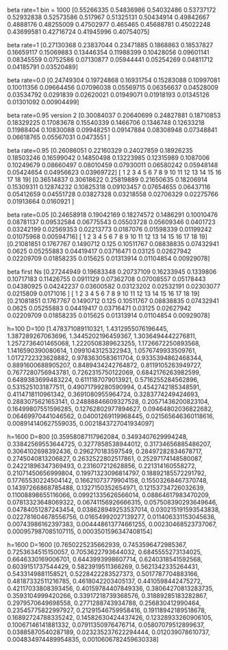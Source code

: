 beta rate=1 bin = 1000
[0.55266335 0.54836986 0.54032486 0.53737172 0.52932838 0.52573586
 0.517967   0.51325131 0.50434914 0.49842667 0.4888176  0.48255009
 0.47502977 0.465465   0.45688781 0.45022248 0.43699581 0.42716724
 0.41945996 0.40754075]

beta rate=1
[0.27130368 0.23837044 0.23471885 0.1868863  0.18537827 0.16659117
 0.15069883 0.13446354 0.11988399 0.10428056 0.09601141 0.08345559
 0.0752586  0.07130877 0.05944441 0.05254269 0.04811712 0.04185791
 0.03520489]

beta rate=0.0
[0.24749304 0.19724868 0.16931754 0.15283088 0.10997081 0.10011356
 0.09664456 0.07096038 0.05569715 0.06356637 0.04528009 0.03534792
 0.0291839  0.02620021 0.01949071 0.01918193 0.01345126 0.01301092
 0.00904499]

beta rate=0.95 version 2
[0.30084037 0.20640699 0.24827881 0.18710853 0.18329225 0.17083678
 0.15540339 0.1466706  0.1346748  0.12633218 0.11988404 0.10830088
 0.09948251 0.09147884 0.08308948 0.07348841 0.06618765 0.05567031
 0.0473551 ]

beta rate=0.95
[0.26086051 0.22160329 0.24027859 0.18926235 0.18503246 0.16599042
 0.14850498 0.13223985 0.12315989 0.1087006  0.10249679 0.08660497
 0.08010459 0.07930011 0.06580242 0.05948148 0.05424654 0.04956623
 0.03969722]
[ 1  2  3  4  5  6  7  8  9 10 11 12 13 14 15 16 17 18 19]
[0.36514837 0.30618622 0.25819889 0.21650635 0.18206914 0.15309311
 0.12874232 0.10825318 0.09103457 0.07654655 0.06437116 0.05412659
 0.04551728 0.03827328 0.03218558 0.02706329 0.02275766 0.01913664
 0.0160921 ]


beta rate=0.05
[0.24658918 0.19042169 0.18274572 0.1486291  0.10010476 0.08781137
 0.09532584 0.06775543 0.05503728 0.05609346 0.0401723  0.03242199
 0.02569353 0.02213773 0.0187076  0.01598339 0.01199242 0.01075968
 0.00594716]
[ 1  2  3  4  5  6  7  8  9 10 11 12 13 14 15 16 17 18 19]
[0.21081851 0.1767767  0.1490712  0.125      0.10511767 0.08838835
 0.07432941 0.0625     0.05255883 0.04419417 0.03716471 0.03125
 0.02627942 0.02209709 0.01858235 0.015625   0.01313914 0.01104854
 0.00929078]

beta first Ns
[0.27244949 0.19683348 0.20737109 0.16233945 0.1339806  0.10717183
 0.11426755 0.0911129  0.07362708 0.07008557 0.05178443 0.04380925
 0.04242237 0.03600582 0.03123202 0.02532191 0.02303077 0.0215809
 0.0171016 ]
[ 1  2  3  4  5  6  7  8  9 10 11 12 13 14 15 16 17 18 19]
[0.21081851 0.1767767  0.1490712  0.125      0.10511767 0.08838835
 0.07432941 0.0625     0.05255883 0.04419417 0.03716471 0.03125
 0.02627942 0.02209709 0.01858235 0.015625   0.01313914 0.01104854
 0.00929078]

h=100 D=100
[1.478371089110321, 1.4312955076196445, 1.387289267063696, 1.3445202196459367, 1.3036494442276811, 1.2572736401465068, 1.2220508389623255, 1.1726672250893568, 1.1416590390080614, 1.0991043125322943, 1.0576749933509761, 1.0172722323628882, 0.9783630583611704, 0.9335394862468344, 0.8891600688905207, 0.8489434242764872, 0.8119105263949727, 0.7677280756943781, 0.7262315750122069, 0.6842176263982599, 0.6489383699483224, 0.6111187079013921, 0.5716255284562896, 0.5315251031877511, 0.49071799280590994, 0.4542742185348591, 0.4114718110961342, 0.3691080955964724, 0.3283774249424693, 0.2883075621653141, 0.24888846609327528, 0.20571436200823104, 0.16499807551596285, 0.12762802977894627, 0.09464802036822682, 0.06469970441046562, 0.04001269119968445, 0.021565646360118616, 0.008914140627559035, 0.0021843727041934097]


h=1600 D=800
[0.35958087117962084, 0.3493407629994248, 0.33842569553644725, 0.3277858538944012, 0.31734656885486207, 0.3064102698392436, 0.296270183597549, 0.28497282834678717, 0.2745040813206827, 0.2632522802517861, 0.25297174148580087, 0.24221896347369493, 0.231607212628856, 0.221314160558272, 0.21071450656999804, 0.19971323096814797, 0.18892185572291792, 0.17765530224504142, 0.16621073779904158, 0.15503268467370748, 0.14397266868785488, 0.1327150352654971, 0.12153734726032639, 0.11008898655116066, 0.09921335626566014, 0.08864617983470209, 0.07813323648069322, 0.06741156926666315, 0.057508390293649646, 0.04784051287243454, 0.038628949253537014, 0.030215191593543838, 0.022781604678556756, 0.01654992027139277, 0.011406331153045636, 0.00743986162397383, 0.004448613774661255, 0.00230468523737067, 0.000957987085107115, 0.0003501596347408154]

h=1600 D=1600
[0.7650225235662939, 0.7453596472985367, 0.7253634515150057, 0.7053622793644032, 0.6845555273134025, 0.6646330169006701, 0.6443993998607714, 0.6240318541592568, 0.6039151737544429, 0.5823919511366269, 0.5621342335264431, 0.5433149881158521, 0.5228422283527373, 0.5017787704883166, 0.48187332511216785, 0.4618042203405137, 0.4410598442475272, 0.42117033808393456, 0.40159784407849336, 0.38064270813283735, 0.3593104999420266, 0.33917218739368576, 0.31889285183282867, 0.2979570649698558, 0.2771288743934788, 0.256830412990464, 0.23545775822997927, 0.21291546759958416, 0.19118942189518678, 0.16892724788335242, 0.14582630424437426, 0.12328933260906105, 0.10067146141881332, 0.07911350976476714, 0.05807079512899637, 0.03885870540287189, 0.023235237622294444, 0.012039078610737, 0.004834974489954835, 0.0010606782459630338]

